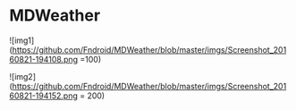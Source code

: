 # MDWeather

![img1](https://github.com/Fndroid/MDWeather/blob/master/imgs/Screenshot_20160821-194108.png =100)

![img2](https://github.com/Fndroid/MDWeather/blob/master/imgs/Screenshot_20160821-194152.png = 200)

